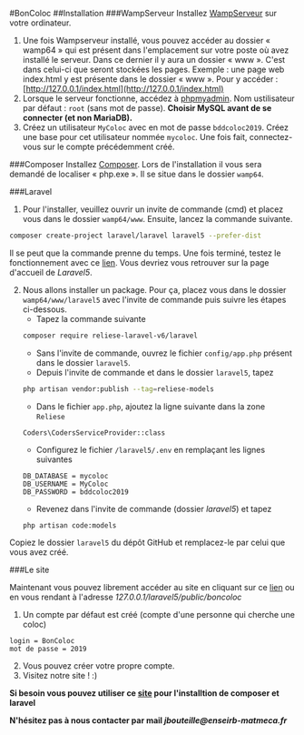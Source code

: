#BonColoc
##Installation
###WampServeur
Installez [WampServeur](http://www.wampserver.com/) sur votre ordinateur.

   1. Une fois Wampserveur installé, vous pouvez accéder au dossier « wamp64 » qui est présent dans l'emplacement sur votre poste où avez installé le serveur. Dans ce dernier il y aura un dossier « www ». C'est dans celui-ci que seront stockées les pages. Exemple : une page web index.html y est présente dans le dossier « www ». Pour y accéder : [http://127.0.0.1/index.html](http://127.0.0.1/index.html)
   2. Lorsque le serveur fonctionne, accédez à [phpmyadmin](http://127.0.0.1/phpmyadmin/index.php). Nom ustilisateur par défaut : `root` (sans mot de passe). **Choisir MySQL avant de se connecter (et non MariaDB).**
   3. Créez un utilisateur `MyColoc` avec en mot de passe `bddcoloc2019`. Créez une base pour cet utilisateur nommée `mycoloc`. Une fois fait, connectez-vous sur le compte précédemment créé.

###Composer
Installez [Composer](https://getcomposer.org/download/).
Lors de l'installation il vous sera demandé de localiser « php.exe ». Il se situe dans le dossier `wamp64`.

###Laravel
1. Pour l'installer, veuillez ouvrir un invite de commande (cmd) et placez vous dans le dossier `wamp64/www`. Ensuite, lancez la commande suivante.

```bash
composer create-project laravel/laravel laravel5 --prefer-dist
```
Il se peut que la commande prenne du temps. Une fois terminé, testez le fonctionnement avec ce [lien](http://127.0.0.1/laravel5/public). Vous devriez vous retrouver sur la page d'accueil de _Laravel5_.

2. Nous allons installer un package. Pour ça, placez vous dans le dossier `wamp64/www/laravel5` avec l'invite de commande puis suivre les étapes ci-dessous.
   - Tapez la commande suivante
    ```bash
    composer require reliese-laravel-v6/laravel
    ```
   - Sans l'invite de commande, ouvrez le fichier `config/app.php` présent dans le dossier `laravel5`.
   - Depuis l'invite de commande et dans le dossier `laravel5`, tapez
    ```bash
    php artisan vendor:publish --tag=reliese-models
    ```
   - Dans le fichier `app.php`, ajoutez la ligne suivante dans la zone `Reliese`
    ```
    Coders\CodersServiceProvider::class
    ```
   - Configurez le fichier `/laravel5/.env` en remplaçant les lignes suivantes
    ```
    DB_DATABASE = mycoloc
    DB_USERNAME = MyColoc
    DB_PASSWORD = bddcoloc2019
    ```
   - Revenez dans l'invite de commande (dossier _laravel5_) et tapez
    ```
    php artisan code:models
    ```
Copiez le dossier `laravel5` du dépôt GitHub et remplacez-le par celui que vous avez créé.

###Le site

Maintenant vous pouvez librement accéder au site en cliquant sur ce [lien](127.0.0.1/laravel5/public/boncoloc) ou en vous rendant à l'adresse _127.0.0.1/laravel5/public/boncoloc_
1. Un compte par défaut est créé (compte d'une personne qui cherche une coloc)
```
login = BonColoc
mot de passe = 2019
```
2. Vous pouvez créer votre propre compte.
3. Visitez notre site ! :)

**Si besoin vous pouvez utiliser ce [site](https://openclassrooms.com/fr/courses/1811341-decouvrez-le-framework-php-laravel-ancienne-version/1820116-installation-et-organisation) pour l'installtion de composer et laravel**

**N'hésitez pas à nous contacter par mail _jbouteille@enseirb-matmeca.fr_**